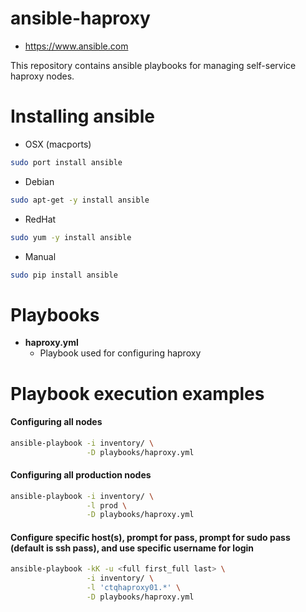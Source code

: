 # ansible-haproxy

* https://www.ansible.com

This repository contains ansible playbooks for managing self-service haproxy nodes.

# Installing ansible

* OSX (macports)
```sh
sudo port install ansible
```

* Debian
```sh
sudo apt-get -y install ansible
```

* RedHat
```sh
sudo yum -y install ansible
```

* Manual
```sh
sudo pip install ansible
```

# Playbooks

* __haproxy.yml__
  * Playbook used for configuring haproxy

# Playbook execution examples
#### Configuring all nodes
```sh
ansible-playbook -i inventory/ \
                 -D playbooks/haproxy.yml
```
#### Configuring all production nodes
```sh
ansible-playbook -i inventory/ \
                 -l prod \
                 -D playbooks/haproxy.yml
```
#### Configure specific host(s), prompt for pass, prompt for sudo pass (default is ssh pass), and use specific username for login
```sh
ansible-playbook -kK -u <full first_full last> \
                 -i inventory/ \
                 -l 'ctqhaproxy01.*' \
                 -D playbooks/haproxy.yml

